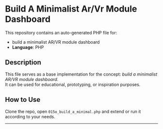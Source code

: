 # Build A Minimalist Ar/Vr Module Dashboard

This repository contains an auto-generated PHP file for:

- build a minimalist AR/VR module dashboard
- **Language**: PHP

## Description

This file serves as a base implementation for the concept: *build a minimalist AR/VR module dashboard*.  
It can be used for educational, prototyping, or inspiration purposes.

## How to Use

Clone the repo, open `015o_build_a_minimal.php` and extend or run it according to your needs.

---


